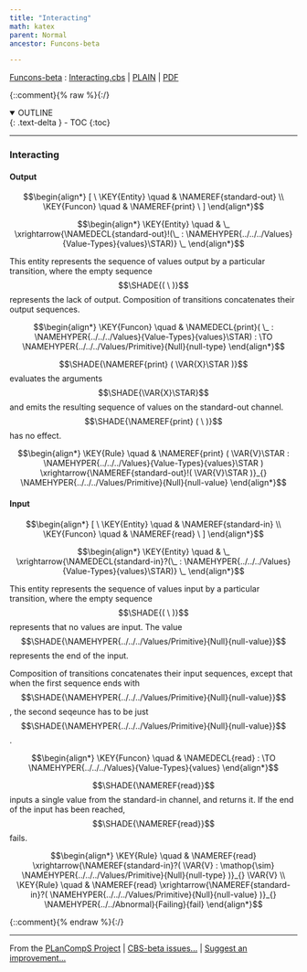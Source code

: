 ```yaml
---
title: "Interacting"
math: katex
parent: Normal
ancestor: Funcons-beta

---
```

[Funcons-beta] : [Interacting.cbs] \| [PLAIN] \| [PDF]

{::comment}{% raw %}{:/}
<details open markdown="block">
  <summary>
    OUTLINE
  </summary>
  {: .text-delta }
- TOC
{:toc}
</details>


----

### Interacting
               


#### Output
               


$$\begin{align*}
  [ \
  \KEY{Entity} \quad & \NAMEREF{standard-out} \\
  \KEY{Funcon} \quad & \NAMEREF{print}
  \ ]
\end{align*}$$

$$\begin{align*}
  \KEY{Entity} \quad
  & \_ \xrightarrow{\NAMEDECL{standard-out}!(\_ : \NAMEHYPER{../../../Values}{Value-Types}{values}\STAR)} \_
\end{align*}$$


  This entity represents the sequence of values output by a particular
  transition, where the empty sequence $$\SHADE{(   \  )}$$ represents the lack of output.
  Composition of transitions concatenates their output sequences.


$$\begin{align*}
  \KEY{Funcon} \quad
  & \NAMEDECL{print}(
                       \_ : \NAMEHYPER{../../../Values}{Value-Types}{values}\STAR) 
    :  \TO \NAMEHYPER{../../../Values/Primitive}{Null}{null-type} 
\end{align*}$$


  $$\SHADE{\NAMEREF{print}
           (  \VAR{X}\STAR )}$$ evaluates the arguments $$\SHADE{\VAR{X}\STAR}$$ and emits the resulting sequence of
  values on the standard-out channel. $$\SHADE{\NAMEREF{print}
           (   \  )}$$ has no effect.


$$\begin{align*}
  \KEY{Rule} \quad
    &  \NAMEREF{print}
                    (  \VAR{V}\STAR : \NAMEHYPER{../../../Values}{Value-Types}{values}\STAR ) \xrightarrow{\NAMEREF{standard-out}!(  \VAR{V}\STAR )}_{} 
        \NAMEHYPER{../../../Values/Primitive}{Null}{null-value}
\end{align*}$$

#### Input
               


$$\begin{align*}
  [ \
  \KEY{Entity} \quad & \NAMEREF{standard-in} \\
  \KEY{Funcon} \quad & \NAMEREF{read}
  \ ]
\end{align*}$$

$$\begin{align*}
  \KEY{Entity} \quad
  & \_ \xrightarrow{\NAMEDECL{standard-in}?(\_ : \NAMEHYPER{../../../Values}{Value-Types}{values}\STAR)} \_
\end{align*}$$


  This entity represents the sequence of values input by a particular
  transition, where the empty sequence $$\SHADE{(   \  )}$$ represents that no values are
  input. The value $$\SHADE{\NAMEHYPER{../../../Values/Primitive}{Null}{null-value}}$$ represents the end of the input.
  
  Composition of transitions concatenates their input sequences, except that
  when the first sequence ends with $$\SHADE{\NAMEHYPER{../../../Values/Primitive}{Null}{null-value}}$$, the second seqeunce has to be
  just $$\SHADE{\NAMEHYPER{../../../Values/Primitive}{Null}{null-value}}$$.


$$\begin{align*}
  \KEY{Funcon} \quad
  & \NAMEDECL{read} 
    :  \TO \NAMEHYPER{../../../Values}{Value-Types}{values} 
\end{align*}$$


  $$\SHADE{\NAMEREF{read}}$$ inputs a single value from the standard-in channel, and returns it.
  If the end of the input has been reached, $$\SHADE{\NAMEREF{read}}$$ fails.


$$\begin{align*}
  \KEY{Rule} \quad
    &  \NAMEREF{read} \xrightarrow{\NAMEREF{standard-in}?(  \VAR{V} : \mathop{\sim} \NAMEHYPER{../../../Values/Primitive}{Null}{null-type} )}_{} 
        \VAR{V}
\\
  \KEY{Rule} \quad
    &  \NAMEREF{read} \xrightarrow{\NAMEREF{standard-in}?(  \NAMEHYPER{../../../Values/Primitive}{Null}{null-value} )}_{} 
        \NAMEHYPER{../../Abnormal}{Failing}{fail}
\end{align*}$$



[Funcons-beta]: /CBS-beta/math/Funcons-beta
  "FUNCONS-BETA"
[Unstable-Funcons-beta]: /CBS-beta/math/Unstable-Funcons-beta
  "UNSTABLE-FUNCONS-BETA"
[Languages-beta]: /CBS-beta/math/Languages-beta
  "LANGUAGES-BETA"
[Unstable-Languages-beta]: /CBS-beta/math/Unstable-Languages-beta
  "UNSTABLE-LANGUAGES-BETA"
[CBS-beta]: /CBS-beta
  "CBS-BETA"
[Interacting.cbs]: https://github.com/plancomps/CBS-beta/blob/master/Funcons-beta/Computations/Normal/Interacting/Interacting.cbs
  "CBS SOURCE FILE ON GITHUB"
[PLAIN]: /CBS-beta/docs/Funcons-beta/Computations/Normal/Interacting
  "CBS SOURCE WEB PAGE"
 [PRETTY]: /CBS-beta/math/Funcons-beta/Computations/Normal/Interacting
  "CBS-KATEX WEB PAGE"
[PDF]: https://github.com/plancomps/CBS-beta/blob/master/Funcons-beta/Computations/Normal/Interacting/Interacting.pdf
  "CBS-LATEX PDF FILE"
[PLanCompS Project]: https://plancomps.github.io
  "PROGRAMMING LANGUAGE COMPONENTS AND SPECIFICATIONS PROJECT HOME PAGE"
{::comment}{% endraw %}{:/}


____

From the [PLanCompS Project] | [CBS-beta issues...] | [Suggest an improvement...]

[CBS-beta issues...]: https://github.com/plancomps/CBS-beta/issues
  "CBS-BETA ISSUE REPORTS ON GITHUB"
[Suggest an improvement...]: mailto:plancomps@gmail.com?Subject=CBS-beta%20-%20comment&Body=Re%3A%20CBS-beta%20specification%20at%20Computations/Normal/Interacting/Interacting.cbs%0A%0AComment/Query/Issue/Suggestion%3A%0A%0A%0ASignature%3A%0A
  "GENERATE AN EMAIL TEMPLATE"
